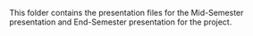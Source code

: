 This folder contains the presentation files for the Mid-Semester presentation
and End-Semester presentation for the project.
